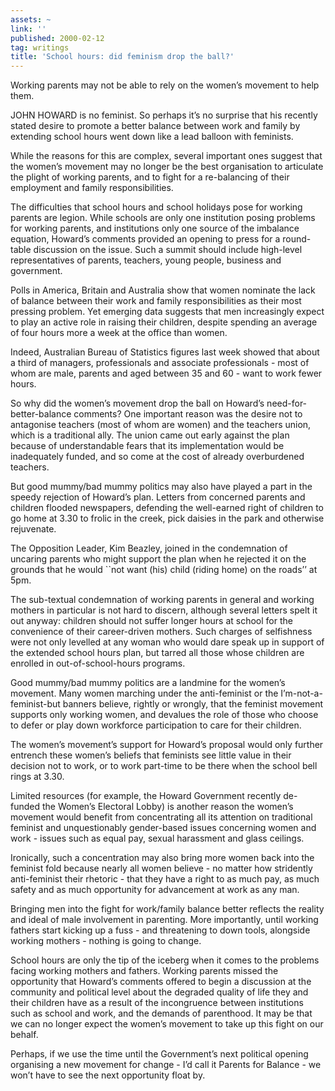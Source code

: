 ```yaml
---
assets: ~
link: ''
published: 2000-02-12
tag: writings
title: 'School hours: did feminism drop the ball?'
---
```

Working parents may not be able to rely on the women’s movement to help
them.

JOHN HOWARD is no feminist. So perhaps it’s no surprise that his
recently stated desire to promote a better balance between work and
family by extending school hours went down like a lead balloon with
feminists.

While the reasons for this are complex, several important ones suggest
that the women’s movement may no longer be the best organisation to
articulate the plight of working parents, and to fight for a
re-balancing of their employment and family responsibilities.

The difficulties that school hours and school holidays pose for working
parents are legion. While schools are only one institution posing
problems for working parents, and institutions only one source of the
imbalance equation, Howard’s comments provided an opening to press for a
round-table discussion on the issue. Such a summit should include
high-level representatives of parents, teachers, young people, business
and government.

Polls in America, Britain and Australia show that women nominate the
lack of balance between their work and family responsibilities as their
most pressing problem. Yet emerging data suggests that men increasingly
expect to play an active role in raising their children, despite
spending an average of four hours more a week at the office than women.

Indeed, Australian Bureau of Statistics figures last week showed that
about a third of managers, professionals and associate professionals -
most of whom are male, parents and aged between 35 and 60 - want to work
fewer hours.

So why did the women’s movement drop the ball on Howard’s
need-for-better-balance comments? One important reason was the desire
not to antagonise teachers (most of whom are women) and the teachers
union, which is a traditional ally. The union came out early against the
plan because of understandable fears that its implementation would be
inadequately funded, and so come at the cost of already overburdened
teachers.

But good mummy/bad mummy politics may also have played a part in the
speedy rejection of Howard’s plan. Letters from concerned parents and
children flooded newspapers, defending the well-earned right of children
to go home at 3.30 to frolic in the creek, pick daisies in the park and
otherwise rejuvenate.

The Opposition Leader, Kim Beazley, joined in the condemnation of
uncaring parents who might support the plan when he rejected it on the
grounds that he would \`\`not want (his) child (riding home) on the
roads’’ at 5pm.

The sub-textual condemnation of working parents in general and working
mothers in particular is not hard to discern, although several letters
spelt it out anyway: children should not suffer longer hours at school
for the convenience of their career-driven mothers. Such charges of
selfishness were not only levelled at any woman who would dare speak up
in support of the extended school hours plan, but tarred all those whose
children are enrolled in out-of-school-hours programs.

Good mummy/bad mummy politics are a landmine for the women’s movement.
Many women marching under the anti-feminist or the
I’m-not-a-feminist-but banners believe, rightly or wrongly, that the
feminist movement supports only working women, and devalues the role of
those who choose to defer or play down workforce participation to care
for their children.

The women’s movement’s support for Howard’s proposal would only further
entrench these women’s beliefs that feminists see little value in their
decision not to work, or to work part-time to be there when the school
bell rings at 3.30.

Limited resources (for example, the Howard Government recently de-funded
the Women’s Electoral Lobby) is another reason the women’s movement
would benefit from concentrating all its attention on traditional
feminist and unquestionably gender-based issues concerning women and
work - issues such as equal pay, sexual harassment and glass ceilings.

Ironically, such a concentration may also bring more women back into the
feminist fold because nearly all women believe - no matter how
stridently anti-feminist their rhetoric - that they have a right to as
much pay, as much safety and as much opportunity for advancement at work
as any man.

Bringing men into the fight for work/family balance better reflects the
reality and ideal of male involvement in parenting. More importantly,
until working fathers start kicking up a fuss - and threatening to down
tools, alongside working mothers - nothing is going to change.

School hours are only the tip of the iceberg when it comes to the
problems facing working mothers and fathers. Working parents missed the
opportunity that Howard’s comments offered to begin a discussion at the
community and political level about the degraded quality of life they
and their children have as a result of the incongruence between
institutions such as school and work, and the demands of parenthood. It
may be that we can no longer expect the women’s movement to take up this
fight on our behalf.

Perhaps, if we use the time until the Government’s next political
opening organising a new movement for change - I’d call it Parents for
Balance - we won’t have to see the next opportunity float by.